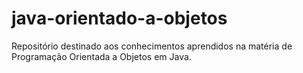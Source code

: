 # java-orientado-a-objetos
Repositório destinado aos conhecimentos aprendidos na matéria de Programação Orientada a Objetos em Java.
